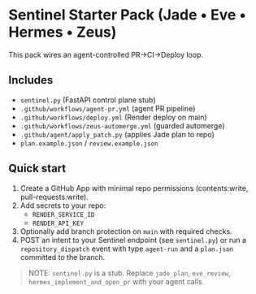 # Sentinel Starter Pack (Jade • Eve • Hermes • Zeus)

This pack wires an agent-controlled PR→CI→Deploy loop.

## Includes
- `sentinel.py` (FastAPI control plane stub)
- `.github/workflows/agent-pr.yml` (agent PR pipeline)
- `.github/workflows/deploy.yml` (Render deploy on main)
- `.github/workflows/zeus-automerge.yml` (guarded automerge)
- `.github/agent/apply_patch.py` (applies Jade plan to repo)
- `plan.example.json` / `review.example.json`

## Quick start
1. Create a GitHub App with minimal repo permissions (contents:write, pull-requests:write).
2. Add secrets to your repo:
   - `RENDER_SERVICE_ID`
   - `RENDER_API_KEY`
3. Optionally add branch protection on `main` with required checks.
4. POST an intent to your Sentinel endpoint (see `sentinel.py`) or run a `repository_dispatch` event with type `agent-run` and a `plan.json` committed to the branch.

> NOTE: `sentinel.py` is a stub. Replace `jade_plan`, `eve_review`, `hermes_implement_and_open_pr` with your agent calls. 
